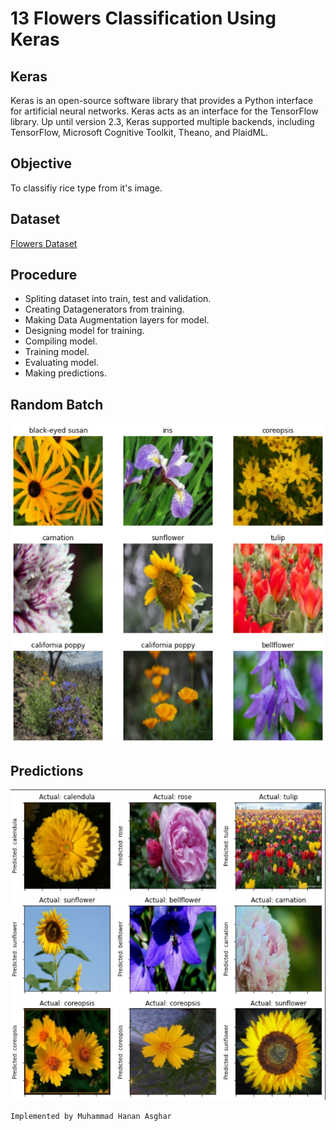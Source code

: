 # 13 Flowers Classification Using Keras

## Keras
Keras is an open-source software library that provides a Python interface for artificial neural networks. Keras acts as an interface for the TensorFlow library. Up until version 2.3, Keras supported multiple backends, including TensorFlow, Microsoft Cognitive Toolkit, Theano, and PlaidML.

## Objective
To classifiy rice type from it's image.

## Dataset
[Flowers Dataset](https://www.kaggle.com/code/muhammadhananasghar/flowers-classification/data)

## Procedure
- Spliting dataset into train, test and validation.
- Creating Datagenerators from training.
- Making Data Augmentation layers for model.
- Designing model for training.
- Compiling model.
- Training model.
- Evaluating model.
- Making predictions.

## Random Batch
![](/batch.png)
## Predictions
![](/pred.png)
```
Implemented by Muhammad Hanan Asghar
```
